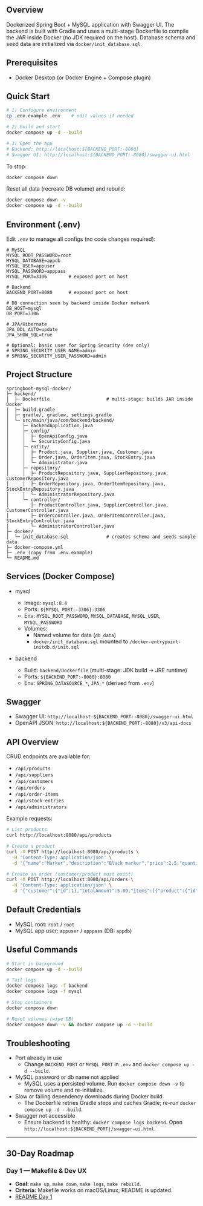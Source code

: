 ## Overview

Dockerized Spring Boot + MySQL application with Swagger UI. The backend is built with Gradle and uses a multi-stage Dockerfile to compile the JAR inside Docker (no JDK required on the host). Database schema and seed data are initialized via `docker/init_database.sql`.

## Prerequisites
- Docker Desktop (or Docker Engine + Compose plugin)

## Quick Start
```bash
# 1) Configure environment
cp .env.example .env    # edit values if needed

# 2) Build and start
docker compose up -d --build

# 3) Open the app
# Backend: http://localhost:${BACKEND_PORT:-8080}
# Swagger UI: http://localhost:${BACKEND_PORT:-8080}/swagger-ui.html
```

To stop:
```bash
docker compose down
```

Reset all data (recreate DB volume) and rebuild:
```bash
docker compose down -v
docker compose up -d --build
```

## Environment (.env)
Edit `.env` to manage all configs (no code changes required):
```env
# MySQL
MYSQL_ROOT_PASSWORD=root
MYSQL_DATABASE=appdb
MYSQL_USER=appuser
MYSQL_PASSWORD=apppass
MYSQL_PORT=3306        # exposed port on host

# Backend
BACKEND_PORT=8080      # exposed port on host

# DB connection seen by backend inside Docker network
DB_HOST=mysql
DB_PORT=3306

# JPA/Hibernate
JPA_DDL_AUTO=update
JPA_SHOW_SQL=true

# Optional: basic user for Spring Security (dev only)
# SPRING_SECURITY_USER_NAME=admin
# SPRING_SECURITY_USER_PASSWORD=admin
```

## Project Structure
```
springboot-mysql-docker/
├─ backend/
│  ├─ Dockerfile                     # multi-stage: builds JAR inside Docker
│  ├─ build.gradle
│  ├─ gradle/, gradlew, settings.gradle
│  └─ src/main/java/com/backend/backend/
│     ├─ BackendApplication.java
│     ├─ config/
│     │  ├─ OpenApiConfig.java
│     │  └─ SecurityConfig.java
│     ├─ entity/
│     │  ├─ Product.java, Supplier.java, Customer.java
│     │  ├─ Order.java, OrderItem.java, StockEntry.java
│     │  └─ Administrator.java
│     ├─ repository/
│     │  ├─ ProductRepository.java, SupplierRepository.java, CustomerRepository.java
│     │  ├─ OrderRepository.java, OrderItemRepository.java, StockEntryRepository.java
│     │  └─ AdministratorRepository.java
│     └─ controller/
│        ├─ ProductController.java, SupplierController.java, CustomerController.java
│        ├─ OrderController.java, OrderItemController.java, StockEntryController.java
│        └─ AdministratorController.java
├─ docker/
│  └─ init_database.sql              # creates schema and seeds sample data
├─ docker-compose.yml
├─ .env (copy from .env.example)
└─ README.md
```

## Services (Docker Compose)
- mysql
  - Image: `mysql:8.4`
  - Ports: `${MYSQL_PORT:-3306}:3306`
  - Env: `MYSQL_ROOT_PASSWORD`, `MYSQL_DATABASE`, `MYSQL_USER`, `MYSQL_PASSWORD`
  - Volumes:
    - Named volume for data (`db_data`)
    - `docker/init_database.sql` mounted to `/docker-entrypoint-initdb.d/init.sql`

- backend
  - Build: `backend/Dockerfile` (multi-stage: JDK build -> JRE runtime)
  - Ports: `${BACKEND_PORT:-8080}:8080`
  - Env: `SPRING_DATASOURCE_*`, `JPA_*` (derived from `.env`)

## Swagger
- Swagger UI: `http://localhost:${BACKEND_PORT:-8080}/swagger-ui.html`
- OpenAPI JSON: `http://localhost:${BACKEND_PORT:-8080}/v3/api-docs`

## API Overview
CRUD endpoints are available for:
- `/api/products`
- `/api/suppliers`
- `/api/customers`
- `/api/orders`
- `/api/order-items`
- `/api/stock-entries`
- `/api/administrators`

Example requests:
```bash
# List products
curl http://localhost:8080/api/products

# Create a product
curl -X POST http://localhost:8080/api/products \
  -H 'Content-Type: application/json' \
  -d '{"name":"Marker","description":"Black marker","price":2.5,"quantityInStock":50}'

# Create an order (customer/product must exist)
curl -X POST http://localhost:8080/api/orders \
  -H 'Content-Type: application/json' \
  -d '{"customer":{"id":1},"totalAmount":5.00,"items":[{"product":{"id":1},"quantity":2,"price":2.50}]}'
```

## Default Credentials
- MySQL root: `root` / `root`
- MySQL app user: `appuser` / `apppass` (DB: `appdb`)

## Useful Commands
```bash
# Start in background
docker compose up -d --build

# Tail logs
docker compose logs -f backend
docker compose logs -f mysql

# Stop containers
docker compose down

# Reset volumes (wipe DB)
docker compose down -v && docker compose up -d --build
```

## Troubleshooting
- Port already in use
  - Change `BACKEND_PORT` or `MYSQL_PORT` in `.env` and `docker compose up -d --build`.
- MySQL password or db name not applied
  - MySQL uses a persisted volume. Run `docker compose down -v` to remove volume and re-initialize.
- Slow or failing dependency downloads during Docker build
  - The Dockerfile retries Gradle steps and caches Gradle; re-run `docker compose up -d --build`.
- Swagger not accessible
  - Ensure backend is healthy: `docker compose logs backend`. Open `http://localhost:${BACKEND_PORT}/swagger-ui.html`.




-----

## 30-Day Roadmap 

### Day 1 — Makefile & Dev UX

  * **Goal:** `make up`, `make down`, `make logs`, `make rebuild`.
  * **Criteria:** Makefile works on macOS/Linux; README is updated.
  * [README Day 1](docs/README_day1.md)
